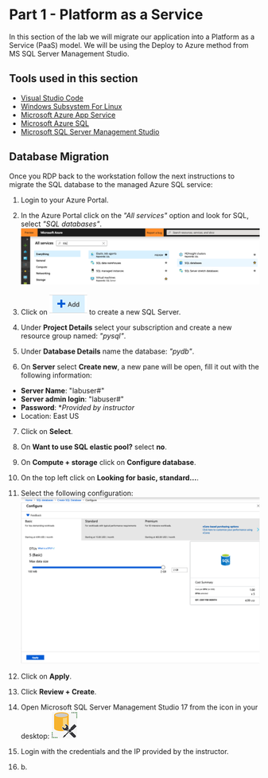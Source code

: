 # Part 1 - Platform as a Service

In this section of the lab we will migrate our application into a Platform as a Service (PaaS) model. We will be using the Deploy to Azure  method from MS SQL Server Management Studio.

## Tools used in this section

  - [Visual Studio Code](https://code.visualstudio.com/)
  - [Windows Subsystem For Linux](https://docs.microsoft.com/en-us/windows/wsl/enterprise)
  - [Microsoft Azure App Service](https://azure.microsoft.com/en-us/services/app-service/?v=18.51)
  - [Microsoft Azure SQL](https://docs.microsoft.com/en-us/azure/sql-database/sql-database-technical-overview)
  - [Microsoft SQL Server Management Studio](https://docs.microsoft.com/en-us/sql/ssms/sql-server-management-studio-ssms?view=sql-server-2017)
  

## Database Migration

Once you RDP back to the workstation follow the next instructions to migrate the SQL database to the managed Azure SQL service:

  1. Login to your Azure Portal.
  2. In the Azure Portal click on the *"All services"* option and look for SQL, select *"SQL databases"*.
   ![azuresqlsvc](img/azure_sql_svc.png)

  3. Click on ![add](img/adddb.png) to  create a new SQL Server.
  4. Under **Project Details** select your subscription and create a new resource group named: *"pysql"*.
  5. Under **Database Details** name the database: *"pydb"*.
  6. On **Server** select **Create new**, a new pane will be open, fill it out with the following information:
   * **Server Name**: "labuser#"
   * **Server admin login**: "labuser#"
   * **Password**: **Provided by instructor*
   * Location: East US
  
  7. Click on **Select**.
  8. On **Want to use SQL elastic  pool?** select **no**.
  9. On **Compute + storage** click on **Configure database**.
  10. On the top left click on **Looking for basic, standard...**.
  11. Select the following configuration:![basicdb](img/basicdb.png)
  12. Click on **Apply**.
  13. Click **Review + Create**.

  14. Open Microsoft SQL Server Management Studio 17 from the icon in your desktop:
   ![image](img/sqlmgmt_icon.png)

1. Login with the credentials and the IP provided by the instructor.
2. b.